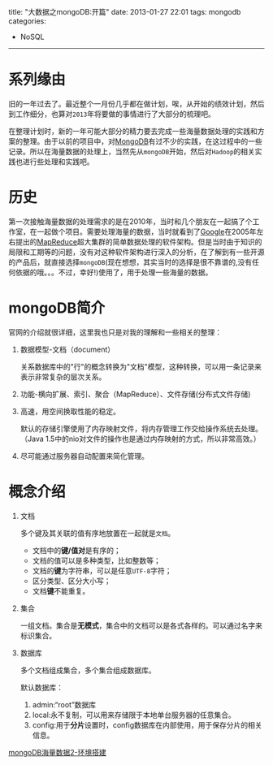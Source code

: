 title: "大数据之mongoDB:开篇"
date: 2013-01-27 22:01
tags: mongodb
categories: 
- NoSQL
---

# 系列缘由

旧的一年过去了。最近整个一月份几乎都在做计划，唉，从开始的绩效计划，然后到工作细分，也算对`2013`年将要做的事情进行了大部分的梳理吧。

在整理计划时，新的一年可能大部分的精力要去完成一些海量数据处理的实践和方案的整理。由于以前的项目中，对[MongoDB](http://www.mongodb.org)有过不少的实践，在这过程中的一些记录。所以在海量数据的处理上，当然先从`mongoDB`开始，然后对`Hadoop`的相关实践也进行些处理和实践吧。

# 历史

第一次接触海量数据的处理需求的是在2010年，当时和几个朋友在一起搞了个工作室，在一起做个项目。需要处理海量的数据，当时就看到了[Google](http://www.google.com)在2005年左右提出的[MapReduce](http://en.wikipedia.org/wiki/MapReduce)超大集群的简单数据处理的软件架构。但是当时由于知识的局限和工期等的问题，没有对这种软件架构进行深入的分析，在了解到有一些开源的产品后，就直接选择`mongoDB`(现在想想，其实当时的选择是很不靠谱的,没有任何依据的哦。。。不过，幸好!)使用了，用于处理一些海量的数据。

# mongoDB简介

官网的介绍就很详细，这里我也只是对我的理解和一些相关的整理：

1. 数据模型-文档（document）
        
    关系数据库中的"行"的概念转换为"文档"模型，这种转换，可以用一条记录来表示非常复杂的层次关系。

2. 功能-横向扩展、索引、聚合（MapReduce）、文件存储(分布式文件存储)
3. 高速，用空间换取性能的稳定。

    默认的存储引擎使用了内存映射文件，将内存管理工作交给操作系统去处理。（Java
1.5中的nio对文件的操作也是通过内存映射的方式，所以非常高效。）

4. 尽可能通过服务器自动配置来简化管理。

# 概念介绍

1. 文档
    
    多个键及其关联的值有序地放置在一起就是`文档`。

    * 文档中的**键/值对**是有序的；
    * 文档的值可以是多种类型，比如整数等；
    * 文档的**键**为字符串，可以是任意`UTF-8`字符；
    * 区分类型、区分大小写；
    * 文档**键**不能重复。
    
2. 集合
    
    一组文档。集合是**无模式**，集合中的文档可以是各式各样的。可以通过名字来标识集合。   

3. 数据库

    多个文档组成集合，多个集合组成数据库。

    默认数据库：
    1. admin:“root”数据库
    2. local:永不复制，可以用来存储限于本地单台服务器的任意集合。
    3. config:用于**分片**设置时，config数据库在内部使用，用于保存分片的相关信息。

[mongoDB海量数据2-环境搭建](/blog/mongodb-bigdata-2)
